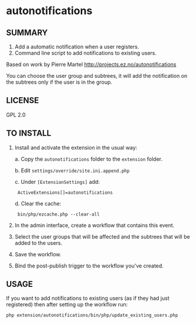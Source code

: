 autonotifications
============

SUMMARY
---------
1. Add a automatic notification when a user registers.
2. Command line script to add notifications to existing users.

Based on work by Pierre Martel http://projects.ez.no/autonotifications

You can choose the user group and subtrees, it will add the notification on the subtrees only if the user is in the group.

LICENSE
--------

GPL 2.0

TO INSTALL
----------

1. Install and activate the extension in the usual way:

    a. Copy the `autonotifications` folder to the `extension` folder.

    b. Edit `settings/override/site.ini.append.php`

    c. Under `[ExtensionSettings]` add:

        ActiveExtensions[]=autonotifications

    d. Clear the cache:

        bin/php/ezcache.php --clear-all

2. In the admin interface, create a workflow that contains this event.

3. Select the user groups that will be affected and the subtrees that will be added to the users.

4. Save the workflow.

5. Bind the post-publish trigger to the workflow you've created.


USAGE
-----

If you want to add notifications to existing users (as if they had just registered) then after setting up the workflow run:

    php extension/autonotifications/bin/php/update_existing_users.php
